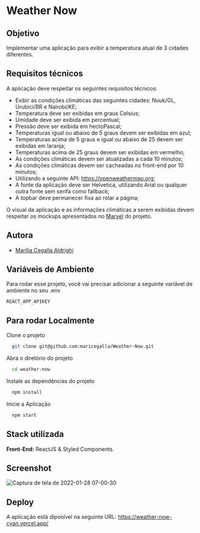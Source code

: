 # Weather Now

## Objetivo

Implementar uma aplicação para exibir a temperatura atual de 3 cidades diferentes.

## Requisitos técnicos

A aplicação deve respeitar os seguintes requisitos técnicos:

- Exibir as condições climáticas das seguintes cidades: Nuuk/GL, Urubici/BR e Nairobi/KE;
- Temperatura deve ser exibidas em graus Celsius;
- Umidade deve ser exibida em percentual;
- Pressão deve ser exibida em hectoPascal;
- Temperaturas igual ou abaixo de 5 graus devem ser exibidas em azul;
- Temperaturas acima de 5 graus e igual ou abaixo de 25 devem ser exibidas
em laranja;
- Temperaturas acima de 25 graus devem ser exibidas em vermelho;
- As condições climáticas devem ser atualizadas a cada 10 minutos;
- As condições climáticas devem ser cacheadas no front-end por 10 minutos;
- Utilizando a seguinte API: https://openweathermap.org;
- A fonte da aplicação deve ser Helvetica, utilizando Arial ou qualquer outra fonte sem serifa como fallback;
- A topbar deve permanecer fixa ao rolar a página;

O visual da aplicação e as informações climáticas a serem exibidas devem respeitar os mockups apresentados no [Marvel](https://marvelapp.com/prototype/13gd240g/screen/55669566?sign_up_origin=player) do projeto.

## Autora

- [Marília Cegalla Aldrighi](https://www.linkedin.com/in/marilia-aldrighi/)

## Variáveis de Ambiente

Para rodar esse projeto, você vai precisar adicionar a seguinte variável de ambiente no seu .env

`REACT_APP_APIKEY`

## Para rodar Localmente

Clone o projeto

```bash
  git clone git@github.com:maricegalla/Weather-Now.git
```

Abra o diretório do projeto

```bash
  cd weather-now
```

Instale as dependências do projeto

```bash
  npm install
```

Inicie a Aplicação

```bash
  npm start
```
## Stack utilizada

**Front-End:** ReactJS & Styled Components.

## Screenshot

![Captura de tela de 2022-01-28 07-00-30](https://user-images.githubusercontent.com/76533793/151604121-3e58b902-1056-4df1-a64b-835dde14d64a.png)

## Deploy

A aplicação está diponível na seguinte URL: https://weather-now-cyan.vercel.app/

